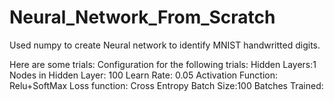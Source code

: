 # Neural_Network_From_Scratch


Used numpy to create Neural network to identify MNIST handwritted digits.

Here are some trials:
Configuration for the following trials:
Hidden Layers:1
Nodes in Hidden Layer: 100
Learn Rate: 0.05
Activation Function: Relu+SoftMax
Loss function: Cross Entropy
Batch Size:100
Batches Trained:
